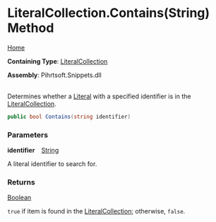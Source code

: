 # LiteralCollection\.Contains\(String\) Method

[Home](../../../../README.md)

**Containing Type**: [LiteralCollection](../README.md)

**Assembly**: Pihrtsoft\.Snippets\.dll

\
Determines whether a [Literal](../../Literal/README.md) with a specified identifier is in the [LiteralCollection](../README.md)\.

```csharp
public bool Contains(string identifier)
```

### Parameters

**identifier** &ensp; [String](https://docs.microsoft.com/en-us/dotnet/api/system.string)

A literal identifier to search for\.

### Returns

[Boolean](https://docs.microsoft.com/en-us/dotnet/api/system.boolean)

`true` if item is found in the [LiteralCollection](../README.md); otherwise, `false`\.